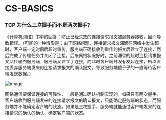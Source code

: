 # CS-BASICS


### TCP 为什么三次握手而不是两次握手?

《计算机网络》书中的回答：防止已经失效的连接请求报文被服务器接收，因而导致错误。（可能的一种情形是：由于网络问题，连接请求报文滞留在网络中发生超时，客户端一定时间后超时重传，服务端正确接收到重传的报文后建立了连接，然后完成了传输任务并关闭了连接。后来网络状况好时，之前滞留的超时连接请求报文又传输到服务端，服务端又建立了连接，而此时客户端并没有发起连接，所以直接丢弃服务端发来的连接请求报文的确认报文。导致服务端傻乎乎的一直等待客户端发送数据。）

![image](https://user-images.githubusercontent.com/14309519/148020739-d4c56018-09f3-4ef3-879e-224bcb267690.png)

网络通信要保证连接的可靠性，一般是通过确认机制实现的，如果只有两次握手，客户端收到服务端发来的连接请求报文的确认报文，只能确定服务端的状态，而服务端并不能确定客户端的状态。如果是三次握手，服务端就能通过客户端发来的连接请求的确认的确认，确定客户端的状态。
